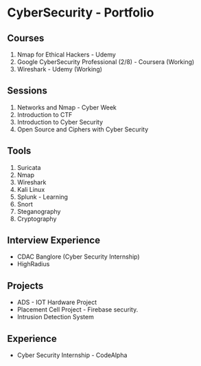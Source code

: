 # CyberSecurity - Portfolio

## Courses
1. Nmap for Ethical Hackers - Udemy
2. Google CyberSecurity Professional (2/8) - Coursera (Working)
3. Wireshark - Udemy (Working)

## Sessions
1. Networks and Nmap - Cyber Week
2. Introduction to CTF
3. Introduction to Cyber Security
4. Open Source and Ciphers with Cyber Security

## Tools
1. Suricata
2. Nmap
3. Wireshark
4. Kali Linux
5. Splunk - Learning
6. Snort
7. Steganography 
8. Cryptography

## Interview Experience
- CDAC Banglore (Cyber Security Internship)
- HighRadius

## Projects
- ADS - IOT Hardware Project
- Placement Cell Project - Firebase security.
- Intrusion Detection System

## Experience
- Cyber Security Internship - CodeAlpha
